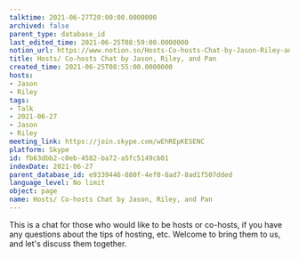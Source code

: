 ```yaml
---
talktime: 2021-06-27T20:00:00.0000000
archived: false
parent_type: database_id
last_edited_time: 2021-06-25T08:59:00.0000000
notion_url: https://www.notion.so/Hosts-Co-hosts-Chat-by-Jason-Riley-and-Pan-fb63dbb2c0eb4582ba72a5fc5149cb01
title: Hosts/ Co-hosts Chat by Jason, Riley, and Pan
created_time: 2021-06-25T08:55:00.0000000
hosts:
- Jason
- Riley
tags:
- Talk
- 2021-06-27
- Jason
- Riley
meeting_link: https://join.skype.com/wEhREpKESENC
platform: Skype
id: fb63dbb2-c0eb-4582-ba72-a5fc5149cb01
indexDate: 2021-06-27
parent_database_id: e9339446-880f-4ef0-8ad7-8ad1f507dded
language_level: No limit
object: page
name: Hosts/ Co-hosts Chat by Jason, Riley, and Pan
---
```


This is a chat for those who would like to be hosts or co-hosts, if you have any questions about the tips of hosting, etc. Welcome to bring them to us, and let's discuss them together.

